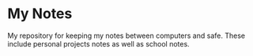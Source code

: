 # My Notes
My repository for keeping my notes between computers and safe. These include personal projects notes as well as school notes.
